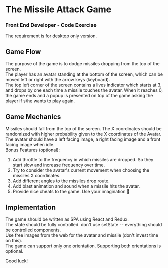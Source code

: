 # The Missile Attack Game
### Front End Developer - Code Exercise

The requirement is for desktop only version.
## Game Flow

The purpose of the game is to dodge missiles dropping from the top of the screen.  
The player has an avatar standing at the bottom of the screen, which can be moved left or right with the arrow keys (keyboard).  
The top left corner of the screen contains a lives indicator which starts at 3, and drops by one each time a missile touches the avatar. When it reaches 0, the game ends and a popup is presented on top of the game asking the player if s/he wants to play again.  
## Game Mechanics
Missiles should fall from the top of the screen. The X coordinates should be randomized with higher probability given to the X coordinates of the Avatar.  
The avatar should have a left facing image, a right facing image and a front facing image when idle.  
Bonus Features (optional):  
1. Add throttle to the frequency in which missiles are dropped. So they start slow and increase frequency over time.  
2. Try to consider the avatar's current movement when choosing the missiles X coordinates.  
3. Add different angles to the missiles drop route.  
4. Add blast animation and sound when a missile hits the avatar.  
5. Provide nice cheats to the game. Use your imagination   

## Implementation
The game should be written as SPA using React and Redux.  
The state should be fully controlled. don't use setState -- everything should be controlled components.  
Use free images from the web for the avatar and missile (don't invest time on this).  
The game can support only one orientation. Supporting both orientations is optional.

Good luck!
